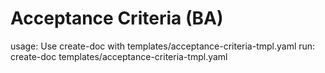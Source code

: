 # Acceptance Criteria (BA)

usage: Use create-doc with templates/acceptance-criteria-tmpl.yaml
run: create-doc templates/acceptance-criteria-tmpl.yaml
